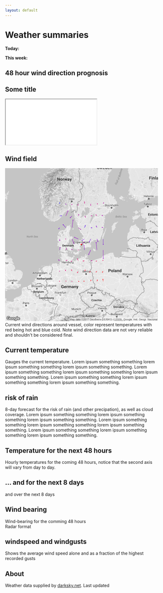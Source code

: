 ```yaml
---
layout: default
---
```


# Weather summaries
**Today:** <script src="js/dailysummary.js"></script>

**This week:** <script src="js/weeklysummary.js"></script>

## 48 hour wind direction prognosis
<script src="https://unpkg.com/scrollreveal/dist/scrollreveal.min.js"></script>
<script src="https://cdn.plot.ly/plotly-latest.min.js"></script>

<div class="center">
<script src="js/compass.js"></script>
</div>


<h2> Some title </h2>

<iframe src="plots/bbox.html"> Leaflet map </iframe>


<div class="fader">
<h2> Wind field </h2>

<div class = "left"> <img src="map.png"> </div>
<div class = "right"> Current wind directions around vessel, color represent temperatures with red being hot and blue cold. Note wind direction data are not very reliable and shouldn't be considered final. </div>

</div>


<div class="fader">
<h2> Current temperature </h2>

  <div class = "left"> Gauges the current temperature. Lorem ipsum something something lorem ipsum something something lorem ipsum something something. Lorem ipsum something something lorem ipsum something something lorem ipsum something something. Lorem ipsum something something lorem ipsum something something lorem ipsum something something. </div>
  <div class = "right">
  <object data="svg/temp_now.svg" type="image/svg+xml"></object>
  </div>
</div>


<div class="fader">
<h2> risk of rain </h2>

  <div class="left">
  <object data="svg/rain.svg" type="image/svg+xml"></object>
  </div>
  <div class = "right"> 8-day forecast for the risk of rain (and other precipation), as well as cloud coverage. Lorem ipsum something something lorem ipsum something something lorem ipsum something something. Lorem ipsum something something lorem ipsum something something lorem ipsum something something. Lorem ipsum something something lorem ipsum something something lorem ipsum something something.
  </div>
</div>


<div class="fader">
<h2> Temperature for the next 48 hours </h2>

  <div class = "left">
  <object data="svg/temp_overday.svg" type="image/svg+xml"></object>
  </div>
  <div class = "right"> Hourly temperatures for the coming 48 hours, notice that the second axis will vary from day to day.
  </div>

</div>

<div class="fader">
<h2> ... and for the next 8 days </h2>

  <div class = "left"> and over the next 8 days </div>
  <div class = "right">
  <object data="svg/temp_overdays.svg" type="image/svg+xml"></object>
  </div>
</div>

<div class="fader">
<h2> Wind bearing </h2>

  <div class = "left">
  <object data="svg/windbearing_line.svg" type="image/svg+xml"></object>
  </div>
  <div class = "right"> Wind-bearing for the comming 48 hours </div>

  <div class = "left">
  <object data="svg/windbearing_radar.svg" type="image/svg+xml"></object>
  </div>
  <div class = "right"> Radar format
  </div>
</div>


<div class="fader">
<h2>  windspeed and windgusts </h2>

  <div class = "left"> Shows the average wind speed alone and as a fraction of the highest recorded gusts </div>
  <div class = "right">
  <object data="svg/windspeed.svg" type="image/svg+xml"></object>
  </div>

</div>


## About

Weather data supplied by [darksky.net](https://darksky.net/). Last updated <script src="js/time.js"></script>

<script>
window.sr = ScrollReveal({reset:true, duration:1000});
sr.reveal('.fader');
</script>

